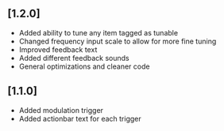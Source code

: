 ## [1.2.0]
- Added ability to tune any item tagged as tunable
- Changed frequency input scale to allow for more fine tuning
- Improved feedback text
- Added different feedback sounds
- General optimizations and cleaner code

## [1.1.0]
- Added modulation trigger
- Added actionbar text for each trigger